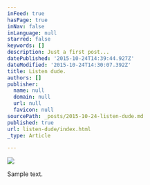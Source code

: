 ```yaml
---
inFeed: true
hasPage: true
inNav: false
inLanguage: null
starred: false
keywords: []
description: Just a first post...
datePublished: '2015-10-24T14:39:44.927Z'
dateModified: '2015-10-24T14:30:07.392Z'
title: Listen dude.
authors: []
publisher:
  name: null
  domain: null
  url: null
  favicon: null
sourcePath: _posts/2015-10-24-listen-dude.md
published: true
url: listen-dude/index.html
_type: Article

---
```

![](https://the-grid-user-content.s3-us-west-2.amazonaws.com/473f9b78-9dbc-4ccf-97a5-e35f617bf639.jpg)

Sample text.